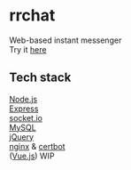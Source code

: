 # rrchat
Web-based instant messenger  
Try it [here](http://95.179.241.52)

## Tech stack
[Node.js](https://nodejs.org/)  
[Express](https://expressjs.com)  
[socket.io](https://socket.io)  
[MySQL](https://www.mysql.com)  
[jQuery](https://jquery.com)  
[nginx](https://www.nginx.com) & [certbot](https://certbot.eff.org)  
([Vue.js](https://vuejs.org)) WIP  
